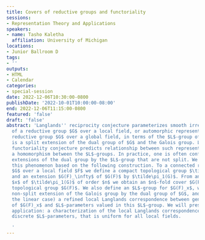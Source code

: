 ```yaml
---
title: Covers of reductive groups and functoriality
sessions:
- Representation Theory and Applications
speakers:
- name: Tasho Kaletha
  affiliation: University of Michigan
locations:
- Junior Ballroom D
tags:
- ''
outputs:
- HTML
- Calendar
categories:
- special-session
date: 2022-12-06T10:30:00-0800
publishDate: '2022-10-01T10:00:00-08:00'
end: 2022-12-06T11:15:00-0800
featured: 'false'
draft: 'false'
abstract: 'Langlands'' reciprocity conjecture parameterizes smooth irreducible representations
  of a reductive group $G$ over a local field, or automorphic representations of a
  reductive group $G$ over a global field, in terms of the $L$-group of $G$, which
  is a split extension of the dual group of $G$ and the Galois group. Langlands''
  functoriality conjecture predicts relationship between such representations given
  a homomorphism between the $L$-groups. In practice, one is often confronted with
  extensions of the dual group by the $L$-group that are not split. We will explore
  this phenomenon based on the following construction. To a connected reductive group
  $G$ over a local field $F$ we define a compact topological group $\tilde\pi_1(G)$
  and an extension $G(F)_\infty$ of $G(F)$ by $\tilde\pi_1(G)$. From any character
  $x$ of $\tilde\pi_1(G)$ of order $n$ we obtain an $n$-fold cover $G(F)_x$ of the
  topological group $G(F)$. We also define an $L$-group for $G(F)_x$, which is a usually
  non-split extension of the Galois group by the dual group of $G$, and deduce (from
  the linear case) a refined local Langlands correspondence between genuine representations
  of $G(F)_x$ and $L$-parameters valued in this $L$-group. We will present one concrete
  application: a characterization of the local Langlands correspondence for semi-simple
  discrete $L$-parameters, that is uniform for all local fields.

  '
---
```

